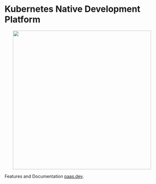 # Kubernetes Native Development Platform
<p style="text-align: center;"><img src="https://paas.dev/images/paas_logo.svg" width="450"></p>

Features and Documentation [paas.dev](https://paas.dev).
